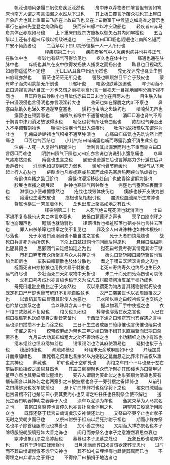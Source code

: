 <!-- { "loadSidebar": true } -->
　　帆泛也随风张幔曰帆使舟疾泛泛然也
　　舟中床以荐物者曰笭言但有箦如笭床也南方人谓之笭言湿漏之水然从下过也
　　其上板曰覆言所覆众枕也其上屋曰庐象庐舍也其上重室曰飞庐在上故曰飞也又在上曰爵室于中候望之如鸟雀之警示也军行在前曰先登登之向敌阵也
　　狭而长曰艨冲以冲突敌船也
　　轻疾者曰赤马舟其体正赤疾如马也
　　上下重床曰舰四方施板以御矢石其内如牢槛也
　　五百斛以上还有小屋曰斥候以视敌进退也
　　三百斛曰□□貂也貂短也江南所名短而广安不倾危者也
　　二百斛以下曰□其形径梴一人一人所行也
　　
　　
　　
　　释疾病第二十六
　　疾病者客气中人急疾也病并也并与正气在肤体中也
　　疹诊也有结气可得诊见也
　　疚久也在体中也
　　痛通也通在肤脉中也
　　痒杨也其气在皮中欲得发扬使人搔发之而扬出也
　　眩县也目视动乱如悬物遥遥然不定也
　　历□□从耳鼻中出历历然也
　　秃无发沐秃也毼头生创曰瘕毼亦然也
　　盲茫也茫茫无所见也
　　瞽鼓也瞑瞑然目平合于鼓皮也
　　蒙有眸子而失明蒙蒙无所别也
　　□缩坏也
　　瞎迄也肤幕迄迫也
　　眸子明而不正曰通视言通达目匡一方也又谓之丽视丽离也言一目视天一目视地目明分离所视不同也
　　目匡陷急曰眇眇小也目眦伤赤曰□□末也创在目两末也
　　目生肤入眸子曰浸浸侵也言侵明也亦言浸淫转大也
　　聋笼也如在朦胧之内听不察也
　　鼻塞曰鼽鼽久也涕久不通遂至窒塞也
　　龋朽也虫啮之齿缺朽也
　　喑唵然无声也
　　瘿婴也在颈婴喉也
　　痈喉气者喉中不通蓄成痈也
　　消□□渴也肾气不周于胸胃中津润消渴故欲得水也
　　呕伛也将有所吐脊曲伛也
　　欬刻也气奔至出入不平调若刻物也
　　喘湍也湍疾也气出入湍疾也
　　吐泻也故扬豫以东谓泻为吐也
　　乳痈曰妒妒褚也气积褚不通至肿溃也
　　心痛曰疝疝诜也先诜诜然上而痛也
　　□否也气否结也
　　小儿气结曰哺哺露也哺而寒露乳食不消生此疾也
　　注病一人死一人复得气相灌注也
　　泄利言其出漏泄而利也下重而赤白曰□言厉□而难也
　　阴肿曰隤气下隤也又曰疝亦言诜也诜诜引小腹急痛也
　　疼旱气疼疼然烦也
　　痔食也虫食之也
　　酸逊也逊遁在后也言脚疼力少行遁在后以逊遁者也
　　消弱也如见割削筋力弱也
　　懈解也骨节解缓也
　　厥逆气从下厥起上行人心胁也
　　疟酷虐也凡疾或寒或热耳而此疾先寒后热两疾似酷虐者也
　　疥齘也痒搔之齿□齘也
　　癣徙也浸淫移徙处自广也故青徐谓癣为徙也
　　胗展也痒搔之捷展起
　　肿钟也寒热气所钟聚也
　　痈壅也气壅否结裹而溃也
　　淋懔也小便难懔懔然也
　　疮戕也戕毁体使伤也
　　痍侈也侈开皮肤为创也
　　瘢漫也生漫故皮也
　　痕根也急相根引也
　　瘤流也血流聚所生瘤肿也
　　赘属也横生一肉属着体也
　　丘也出皮上聚高如地之有丘也
　　
　　
　　
　　释丧制第二十七
　　人死气绝曰死死澌也就消澌也
　　士曰不禄不复食禄也大夫曰卒言卒竟也
　　诸侯曰薨薨坏之声也
　　天子曰崩崩坏之形也崩硼声也
　　殪翳也就隐翳也
　　徂落徂祚也福祉殒落也徂亦往也言往去落也
　　罪人曰杀杀窜也埋窜之使不复见也
　　罪及余人曰诛诛株也如株木根枝叶尽落也
　　死于水者曰溺溺溺也不能自胜之言也
　　死于火者曰烧烧燋也
　　战死曰兵言死为兵所伤也
　　下杀上曰弑弑伺也伺间而后得施也
　　悬绳曰缢缢阨也阨其颈也
　　屈颈闭气曰雉经如雉之为也
　　狱死曰考竟考得其情竟其命于狱也
　　市死曰弃市市众所聚言与众人共弃之也
　　斫头曰斩斩腰曰腰斩斩暂也暂加兵即断也
　　车裂曰轘轘散也肢体分散也
　　煮之于镬曰烹若烹禽兽之肉也
　　槌而死者曰掠掠狼也用畏大暴于豺狼也
　　老死曰寿终寿久也终尽也生巳久远气终尽也
　　少壮而死曰夭如取物中夭折也
　　未二十而死曰殇殇伤也可哀伤也
　　父死曰考考成也亦言稿也稿于义为成凡五材胶漆陶冶皮革干稿乃成也
　　母死曰妣妣比也比之于父亦然也
　　汉以来谓死为物故言其诸物皆就朽故也既定死曰尸尸舒也骨节解舒不复能自胜敛也
　　衣尸曰袭袭匝也以衣周匝覆衣之也
　　以囊韬其形曰冒覆其形使人勿恶也
　　巳衣所以束之曰绞衿绞交也交结之也衿禁也禁系之也
　　含以珠具含其口中也
　　握以物着尸手中使握之也
　　衣尸棺曰敛敛藏不复见也
　　棺关也关闭也
　　椁郭也廓落在表之言也
　　人巳在棺曰柩柩究也送终随身之制皆究备也
　　于西壁下涂之曰殡殡宾也宾客遇之言稍远也涂曰攒攒木于上而涂之也
　　三日不生生者成服曰缞缞催也言伤催也绖实也
　　伤催之实也
　　绞带绞麻缌为带也三年之缞曰斩不缉其末直翦斩而巳期曰斋斋齐也
　　九月曰大功其布如粗大之功不善治练之也
　　小功精细之功小有饰也
　　缌麻缌丝也绩麻缌如丝也
　　锡缞锡治也治其麻使滑易也
　　疑拟也拟于吉也
　　穗细如穗也
　　疏疏如穗也
　　环绖末无余散麻圆如环也
　　弁绖加爵弁而素加绖也
　　重死者之资重也含余米以为粥投之瓮而悬之比葬未作主权以重主其神也
　　葬藏也
　　圹旷也藏于空旷处也
　　舆棺之车曰爫爫耳也悬于左右前后铜鱼摇绞之属耳耳然也
　　其盖曰柳柳聚也众饰所聚亦其形偻也亦曰鳖甲以鳖甲亦然也其旁曰墙似屋墙也
　　翣齐人谓扇为翣此似之也象翣扇为清凉也翣有黼有画各以其饰名之也两旁引之曰披披摆也各于一旁引摆之备倾倚也
　　从前引之曰绋绋发也发车使前也
　　悬下圹曰繂繂将也徐徐将下之也
　　棺束曰缄缄函也古者棺不钉也旁际曰小要其要约小也又谓之衽衽任也任制祭会使不解也
　　送死之器曰明器神明之器异于人也
　　涂车以泥涂为车也
　　刍灵束草为人马灵名之也
　　丧祭曰奠奠停也言停久也亦言扑奠合体用之也
　　朔望祭曰殷奠所用殷众也
　　既葬还祭于殡宫曰虞谓虞乐安神使还此也
　　又祭曰卒哭卒止也止孝子无时之哭朝夕而巳也
　　又祭曰祔祭于祖庙以后死孙祔于祖也
　　期而小祥亦祭名也孝子除首绖服练冠也祥善也
　　加小善之饰也
　　又期而大祥亦祭名也孝子除缞服服朝服缟冠如大善之饰也
　　间月而亦祭名也孝子之意澹然衰思益衰也
　　冢肿也象山顶之高肿起也
　　墓慕也孝子思慕之处也
　　丘象丘形也陵亦然也
　　假葬于道侧曰肂肂翳也
　　日月未满而葬曰渴言谓欲速葬无思也
　　过时而不葬曰慢谓慢傲不念早安神也
　　葬不如礼曰埋埋痗也趋使葬腐而巳也
　　不得埋之曰弃谓弃之于野也
　　不得停尸曰捐捐于地边者也
　　
　　
　　
　　
